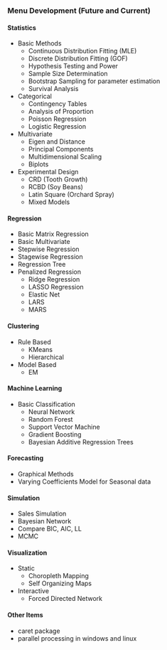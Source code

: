 ### Menu Development (Future and Current)

#### **Statistics**
- Basic Methods
  - Continuous Distribution Fitting (MLE)
  - Discrete Distribution Fitting (GOF)
  - Hypothesis Testing and Power
  - Sample Size Determination
  - Bootstrap Sampling for parameter estimation
  - Survival Analysis
- Categorical
  - Contingency Tables
  - Analysis of Proportion
  - Poisson Regression
  - Logistic Regression
- Multivariate
  - Eigen and Distance
  - Principal Components
  - Multidimensional Scaling
  - Biplots
- Experimental Design
  - CRD (Tooth Growth)
  - RCBD (Soy Beans)
  - Latin Square (Orchard Spray)
  - Mixed Models

#### **Regression**
- Basic Matrix Regression
- Basic Multivariate
- Stepwise Regression
- Stagewise Regression
- Regression Tree
- Penalized Regression
  - Ridge Regression
  - LASSO Regression
  - Elastic Net
  - LARS
  - MARS


#### **Clustering**
- Rule Based
  - KMeans
  - Hierarchical
- Model Based
  - EM

#### **Machine Learning**
- Basic Classification
  - Neural Network
  - Random Forest
  - Support Vector Machine
  - Gradient Boosting
  - Bayesian Additive Regression Trees

#### **Forecasting**
- Graphical Methods
- Varying Coefficients Model for Seasonal data

#### **Simulation**
- Sales Simulation
- Bayesian Network
- Compare BIC, AIC, LL
- MCMC

#### **Visualization**
- Static
  - Choropleth Mapping
  - Self Organizing Maps
- Interactive
  - Forced Directed Network

#### **Other Items**
- caret package
- parallel processing in windows and linux

